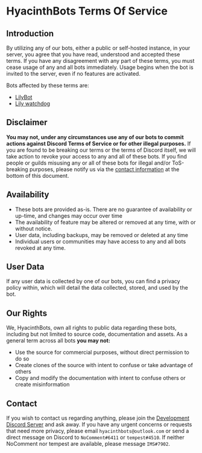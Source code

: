 # HyacinthBots Terms Of Service

## Introduction

By utilizing any of our bots, either a public or self-hosted instance, in your server, you agree that you have read, 
understood and accepted these terms. If you have any disagreement with any part of these terms, you must cease usage of 
any and all bots immediately. Usage begins when the bot is invited to the server, even if no features are activated.

Bots affected by these terms are:

* [LilyBot](https://github.com/IrisShaders/LilyBot)
* [Lily watchdog](https://github.com/HyacinthBots/Lily-watchdog)

## Disclaimer

**You may not, under any circumstances use any of our bots to commit actions against Discord Terms of Service or for 
other illegal purposes.** If you are found to be breaking our terms or the terms of Discord itself, we will take action 
to revoke your access to any and all of these bots. If you find people or guilds misusing any or all of these bots for 
illegal and/or ToS-breaking purposes, please notify us via the [contact information](#Contact) at the bottom of this 
document.

## Availability
* These bots are provided as-is. There are no guarantee of availability or up-time, and changes may occur over time
* The availability of feature may be altered or removed at any time, with or without notice.
* User data, including backups, may be removed or deleted at any time
* Individual users or communities may have access to any and all bots revoked at any time.

## User Data
If any user data is collected by one of our bots, you can find a privacy policy within, which will detail the data collected, 
stored, and used by the bot.

## Our Rights

We, HyacinthBots, own all rights to public data regarding these bots, including but not limited to source code, 
documentation and assets.
As a general term across all bots **you may not:**
* Use the source for commercial purposes, without direct permission to do so
* Create clones of the source with intent to confuse or take advantage of others
* Copy and modify the documentation with intent to confuse others or create misinformation

## Contact

If you wish to contact us regarding anything, please join the [Development Discord Server](https://discord.gg/hy2329fcTZ) 
and ask away. If you have any urgent concerns or requests that need more privacy, please email `hyacinthbots@outlook.com`
or send a direct message on Discord to `NoComment#6411` or `tempest#4510`. If neither NoComment nor tempest are available, 
please message `IMS#7902`.